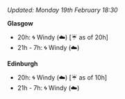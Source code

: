 *Updated: Monday 19th February 18:30*

**Glasgow**

* 20h: :cyclone: Windy (:cloud:) [:umbrella: as of 20h]
* 21h - 7h: :cyclone: Windy (:cloud:)

**Edinburgh**

* 20h: :cyclone: Windy (:cloud:) [:umbrella: as of 10h]
* 21h - 7h: :cyclone: Windy (:cloud:)
